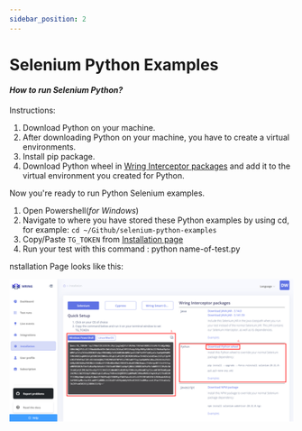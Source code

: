 ```yaml
---
sidebar_position: 2
---
```


# Selenium Python Examples

#### *How to run Selenium Python?*

Instructions: 

1. Download Python on your machine.
2. After downloading Python on your machine, you have to create a virtual environments. 
3. Install pip package.
4. Download Python wheel in [Wring Interceptor packages](https://app.wring.dev/details/installation) and add it to the virtual environment you created for Python.

Now you're ready to run Python Selenium examples.

1. Open Powershell(*for Windows*)
2. Navigate to where you have stored these Python examples by using cd, for example: `cd ~/Github/selenium-python-examples`
3. Copy/Paste `TG_TOKEN` from [Installation page](https://app.wring.dev/details/installation)
4. Run your test with this command : python name-of-test.py

nstallation Page looks like this: 

![PExamples](/img/installation2.png)